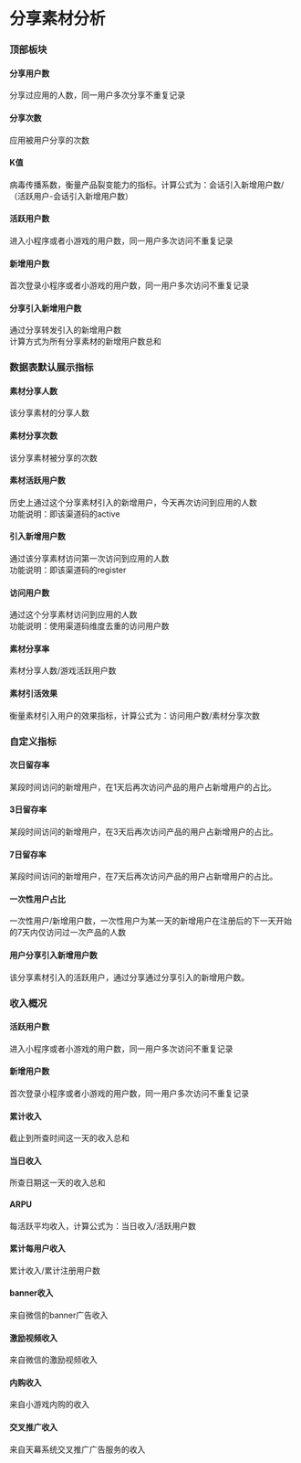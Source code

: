 # 分享素材分析

### **顶部板块**

#### 分享用户数

分享过应用的人数，同一用户多次分享不重复记录

#### 分享次数

应用被用户分享的次数

#### K值

病毒传播系数，衡量产品裂变能力的指标。计算公式为：会话引入新增用户数/（活跃用户-会话引入新增用户数）

#### 活跃用户数

进入小程序或者小游戏的用户数，同一用户多次访问不重复记录

#### 新增用户数

首次登录小程序或者小游戏的用户数，同一用户多次访问不重复记录

#### 分享引入新增用户数

通过分享转发引入的新增用户数   
计算方式为所有分享素材的新增用户数总和



### **数据表默认展示指标**

#### 素材分享人数

该分享素材的分享人数

#### 素材分享次数

该分享素材被分享的次数

#### 素材活跃用户数

历史上通过这个分享素材引入的新增用户，今天再次访问到应用的人数   
功能说明：即该渠道码的active

#### 引入新增用户数

通过该分享素材访问第一次访问到应用的人数   
功能说明：即该渠道码的register

#### 访问用户数

通过这个分享素材访问到应用的人数   
功能说明：使用渠道码维度去重的访问用户数

#### 素材分享率

素材分享人数/游戏活跃用户数

#### 素材引活效果

衡量素材引入用户的效果指标，计算公式为：访问用户数/素材分享次数



### **自定义指标**

#### 次日留存率

某段时间访问的新增用户，在1天后再次访问产品的用户占新增用户的占比。

#### 3日留存率

某段时间访问的新增用户，在3天后再次访问产品的用户占新增用户的占比。

#### 7日留存率

某段时间访问的新增用户，在7天后再次访问产品的用户占新增用户的占比。

#### 一次性用户占比

一次性用户/新增用户数，一次性用户为某一天的新增用户在注册后的下一天开始的7天内仅访问过一次产品的人数

#### 用户分享引入新增用户数

该分享素材引入的活跃用户，通过分享通过分享引入的新增用户数。



### **收入概况**

#### 活跃用户数

进入小程序或者小游戏的用户数，同一用户多次访问不重复记录

#### 新增用户数

首次登录小程序或者小游戏的用户数，同一用户多次访问不重复记录

#### 累计收入

截止到所查时间这一天的收入总和

#### 当日收入

所查日期这一天的收入总和

#### ARPU

每活跃平均收入，计算公式为：当日收入/活跃用户数

#### 累计每用户收入

累计收入/累计注册用户数

#### banner收入

来自微信的banner广告收入

#### 激励视频收入

来自微信的激励视频收入

#### 内购收入

来自小游戏内购的收入

#### 交叉推广收入

来自天幕系统交叉推广广告服务的收入

